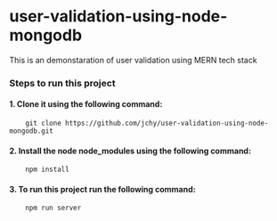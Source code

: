 # user-validation-using-node-mongodb
This is an demonstaration of user validation using MERN tech stack

### Steps to run this project 
#### 1. Clone it using the following command:
```
    git clone https://github.com/jchy/user-validation-using-node-mongodb.git
```
#### 2. Install the node node_modules using the following command:
```
    npm install
```
#### 3. To run this project run the following command:
```
    npm run server
```
